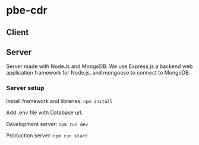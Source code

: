 # pbe-cdr

## Client

## Server
Server made with NodeJs and MongoDB.
We use Express.js a backend web application framework for Node.js, and mongoose to connect to MongoDB.

### Server setup
Install framework and libreries: ``` npm install ```

Add .env file with Database url.

Development server: ``` npm run dev ```

Production server: ```npm run start```